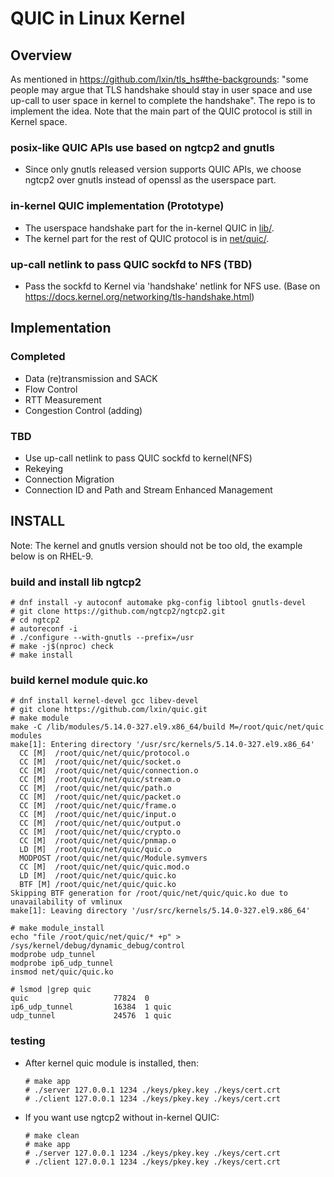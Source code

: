 # QUIC in Linux Kernel

## Overview

As mentioned in https://github.com/lxin/tls_hs#the-backgrounds: "some people may
argue that TLS handshake should stay in user space and use up-call to user space
in kernel to complete the handshake". The repo is to implement the idea. Note
that the main part of the QUIC protocol is still in Kernel space.

### posix-like QUIC APIs use based on ngtcp2 and gnutls
- Since only gnutls released version supports QUIC APIs, we choose
  ngtcp2 over gnutls instead of openssl as the userspace part.

### in-kernel QUIC implementation (Prototype)
- The userspace handshake part for the in-kernel QUIC in [lib/](https://github.com/lxin/quic/tree/main/lib).
- The kernel part for the rest of QUIC protocol is in [net/quic/](https://github.com/lxin/quic/tree/main/net/quic).

### up-call netlink to pass QUIC sockfd to NFS (TBD)
- Pass the sockfd to Kernel via 'handshake' netlink for NFS use.
  (Base on https://docs.kernel.org/networking/tls-handshake.html)

## Implementation

### Completed
- Data (re)transmission and SACK
- Flow Control
- RTT Measurement
- Congestion Control (adding)

### TBD
- Use up-call netlink to pass QUIC sockfd to kernel(NFS)
- Rekeying
- Connection Migration
- Connection ID and Path and Stream Enhanced Management

## INSTALL

Note: The kernel and gnutls version should not be too old, the example below is on RHEL-9.

### build and install lib ngtcp2
    # dnf install -y autoconf automake pkg-config libtool gnutls-devel
    # git clone https://github.com/ngtcp2/ngtcp2.git
    # cd ngtcp2
    # autoreconf -i
    # ./configure --with-gnutls --prefix=/usr
    # make -j$(nproc) check
    # make install

### build kernel module quic.ko
    # dnf install kernel-devel gcc libev-devel
    # git clone https://github.com/lxin/quic.git
    # make module
    make -C /lib/modules/5.14.0-327.el9.x86_64/build M=/root/quic/net/quic modules
    make[1]: Entering directory '/usr/src/kernels/5.14.0-327.el9.x86_64'
      CC [M]  /root/quic/net/quic/protocol.o
      CC [M]  /root/quic/net/quic/socket.o
      CC [M]  /root/quic/net/quic/connection.o
      CC [M]  /root/quic/net/quic/stream.o
      CC [M]  /root/quic/net/quic/path.o
      CC [M]  /root/quic/net/quic/packet.o
      CC [M]  /root/quic/net/quic/frame.o
      CC [M]  /root/quic/net/quic/input.o
      CC [M]  /root/quic/net/quic/output.o
      CC [M]  /root/quic/net/quic/crypto.o
      CC [M]  /root/quic/net/quic/pnmap.o
      LD [M]  /root/quic/net/quic/quic.o
      MODPOST /root/quic/net/quic/Module.symvers
      CC [M]  /root/quic/net/quic/quic.mod.o
      LD [M]  /root/quic/net/quic/quic.ko
      BTF [M] /root/quic/net/quic/quic.ko
    Skipping BTF generation for /root/quic/net/quic/quic.ko due to unavailability of vmlinux
    make[1]: Leaving directory '/usr/src/kernels/5.14.0-327.el9.x86_64'

    # make module_install
    echo "file /root/quic/net/quic/* +p" > /sys/kernel/debug/dynamic_debug/control
    modprobe udp_tunnel
    modprobe ip6_udp_tunnel
    insmod net/quic/quic.ko

    # lsmod |grep quic
    quic                   77824  0
    ip6_udp_tunnel         16384  1 quic
    udp_tunnel             24576  1 quic

### testing
  - After kernel quic module is installed, then:

        # make app
        # ./server 127.0.0.1 1234 ./keys/pkey.key ./keys/cert.crt
        # ./client 127.0.0.1 1234 ./keys/pkey.key ./keys/cert.crt

  - If you want use ngtcp2 without in-kernel QUIC:

        # make clean
        # make app
        # ./server 127.0.0.1 1234 ./keys/pkey.key ./keys/cert.crt
        # ./client 127.0.0.1 1234 ./keys/pkey.key ./keys/cert.crt
